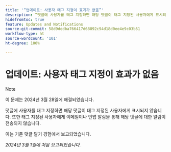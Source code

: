 ```yaml
---
title: '“업데이트: 사용자 태그 지정이 효과가 없음”'
description: “댓글에 사용자를 태그 지정하면 해당 댓글이 태그 지정된 사용자에게 표시되지 않습니다. 또한 태그 지정된 사용자에게 이메일이나 인앱 알림을 통해 해당 댓글에 대한 알림이 전송되지 않습니다.”
hidefromtoc: true
feature: Updates and Notifications
source-git-commit: 58d9dedba766417d68892c94d18d0ee4e9c03b51
workflow-type: ht
source-wordcount: '101'
ht-degree: 100%

---
```



# 업데이트: 사용자 태그 지정이 효과가 없음

>[!NOTE]
>
>이 문제는 2024년 3월 28일에 해결되었습니다.

댓글에 사용자를 태그 지정하면 해당 댓글이 태그 지정된 사용자에게 표시되지 않습니다. 또한 태그 지정된 사용자에게 이메일이나 인앱 알림을 통해 해당 댓글에 대한 알림이 전송되지 않습니다.

이는 기존 댓글 달기 경험에서 보고되었습니다.

_2024년 3월 1일에 처음 보고되었습니다._
